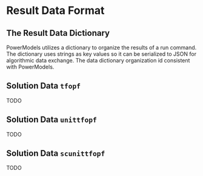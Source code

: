 # Result Data Format

## The Result Data Dictionary

PowerModels utilizes a dictionary to organize the results of a run command. The dictionary uses strings as key values so it can be serialized to JSON for algorithmic data exchange. The data dictionary organization id consistent with  PowerModels.


## Solution Data `tfopf`
TODO

## Solution Data `unittfopf`
TODO

## Solution Data `scunittfopf`
TODO
